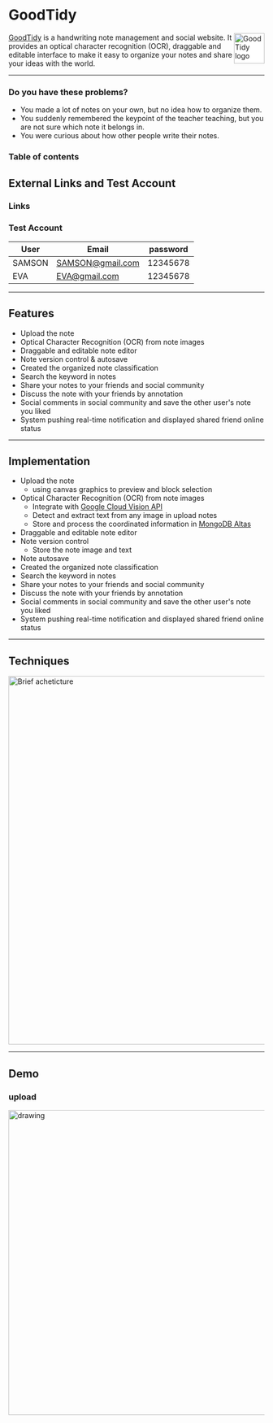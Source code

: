 # GoodTidy
<a href="https://goodtidy.site/">
    <img src="https://user-images.githubusercontent.com/3848886/195867178-68e9825d-d251-42fb-a182-6da1917a804c.png" alt="GoodTidy logo" align="right" height="60" style="background-color:white"/>
</a>

<a href="https://goodtidy.site/">GoodTidy</a> is a handwriting note management and social website. It provides an optical character recognition (OCR), draggable and editable interface to make it easy to organize your notes and share your ideas with the world.

--------------

### Do you have these problems?
+ You made a lot of notes on your own, but no idea how to organize them.
+ You suddenly remembered the keypoint of the teacher teaching, but you are not sure which note it belongs in.
+ You were curious about how other people write their notes.

### Table of contents


## External Links and Test Account

### Links

### Test Account

| User      | Email             | password    |
| --------- | ----------------- | ----------- |
| SAMSON    | SAMSON@gmail.com  | 12345678    |
| EVA       | EVA@gmail.com     | 12345678    |

--------------

## Features

- Upload the note
- Optical Character Recognition (OCR) from note images
- Draggable and editable note editor
- Note version control & autosave
- Created the organized note classification
- Search the keyword in notes
- Share your notes to your friends and social community
- Discuss the note with your friends by annotation 
- Social comments in social community and save the other user's note you liked
- System pushing real-time notification and displayed shared friend online status

--------------

## Implementation

- Upload the note
  + using canvas graphics to preview and block selection
- Optical Character Recognition (OCR) from note images
  + Integrate with [Google Cloud Vision API](https://cloud.google.com/vision/docs/ocr)
  + Detect and extract text from any image in upload notes
  + Store and process the coordinated information in [MongoDB Altas](https://www.mongodb.com/atlas)
- Draggable and editable note editor
- Note version control
  + Store the note image and text 
- Note autosave
- Created the organized note classification
- Search the keyword in notes
- Share your notes to your friends and social community
- Discuss the note with your friends by annotation 
- Social comments in social community and save the other 
user's note you liked
- System pushing real-time notification and displayed shared friend online status

--------------

## Techniques
<img width="725" alt="Brief acheticture" src="https://user-images.githubusercontent.com/3848886/195863041-22567ee0-76e2-441f-9e50-b2d34f69b167.png">

--------------

## Demo
### upload
<img src="https://user-images.githubusercontent.com/3848886/195862658-3d841100-d142-47fb-8244-c705d3ae54bc.gif" alt="drawing" width="600"/>



